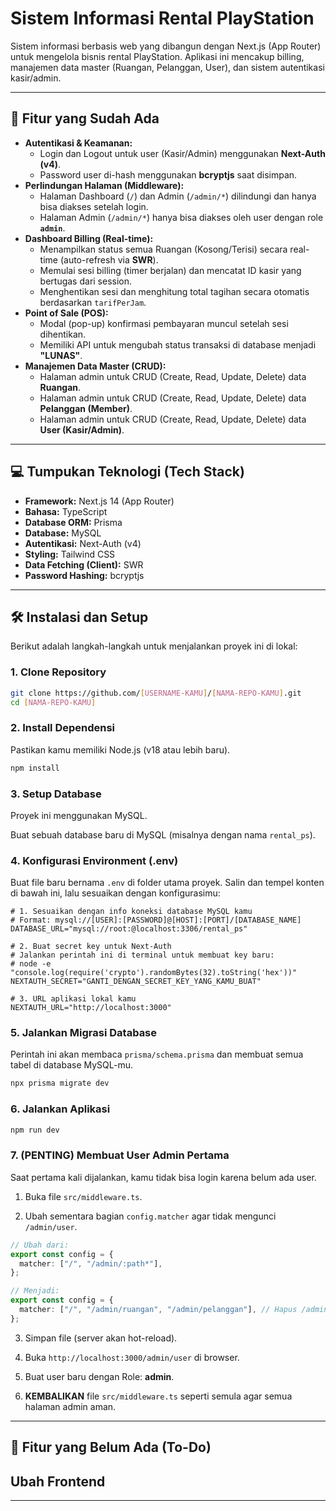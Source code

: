 # Sistem Informasi Rental PlayStation

Sistem informasi berbasis web yang dibangun dengan Next.js (App Router) untuk mengelola bisnis rental PlayStation. Aplikasi ini mencakup billing, manajemen data master (Ruangan, Pelanggan, User), dan sistem autentikasi kasir/admin.

---

## 🚀 Fitur yang Sudah Ada

* **Autentikasi & Keamanan:**
    * Login dan Logout untuk user (Kasir/Admin) menggunakan **Next-Auth (v4)**.
    * Password user di-hash menggunakan **bcryptjs** saat disimpan.
* **Perlindungan Halaman (Middleware):**
    * Halaman Dashboard (`/`) dan Admin (`/admin/*`) dilindungi dan hanya bisa diakses setelah login.
    * Halaman Admin (`/admin/*`) hanya bisa diakses oleh user dengan role **`admin`**.
* **Dashboard Billing (Real-time):**
    * Menampilkan status semua Ruangan (Kosong/Terisi) secara real-time (auto-refresh via **SWR**).
    * Memulai sesi billing (timer berjalan) dan mencatat ID kasir yang bertugas dari session.
    * Menghentikan sesi dan menghitung total tagihan secara otomatis berdasarkan `tarifPerJam`.
* **Point of Sale (POS):**
    * Modal (pop-up) konfirmasi pembayaran muncul setelah sesi dihentikan.
    * Memiliki API untuk mengubah status transaksi di database menjadi **"LUNAS"**.
* **Manajemen Data Master (CRUD):**
    * Halaman admin untuk CRUD (Create, Read, Update, Delete) data **Ruangan**.
    * Halaman admin untuk CRUD (Create, Read, Update, Delete) data **Pelanggan (Member)**.
    * Halaman admin untuk CRUD (Create, Read, Update, Delete) data **User (Kasir/Admin)**.

---

## 💻 Tumpukan Teknologi (Tech Stack)

* **Framework:** Next.js 14 (App Router)
* **Bahasa:** TypeScript
* **Database ORM:** Prisma
* **Database:** MySQL
* **Autentikasi:** Next-Auth (v4)
* **Styling:** Tailwind CSS
* **Data Fetching (Client):** SWR
* **Password Hashing:** bcryptjs

---

## 🛠️ Instalasi dan Setup

Berikut adalah langkah-langkah untuk menjalankan proyek ini di lokal:

### 1. Clone Repository
```bash
git clone https://github.com/[USERNAME-KAMU]/[NAMA-REPO-KAMU].git
cd [NAMA-REPO-KAMU]
```

### 2. Install Dependensi
Pastikan kamu memiliki Node.js (v18 atau lebih baru).

```bash
npm install
```

### 3. Setup Database
Proyek ini menggunakan MySQL.

Buat sebuah database baru di MySQL (misalnya dengan nama `rental_ps`).

### 4. Konfigurasi Environment (.env)
Buat file baru bernama `.env` di folder utama proyek. Salin dan tempel konten di bawah ini, lalu sesuaikan dengan konfigurasimu:

```env
# 1. Sesuaikan dengan info koneksi database MySQL kamu
# Format: mysql://[USER]:[PASSWORD]@[HOST]:[PORT]/[DATABASE_NAME]
DATABASE_URL="mysql://root:@localhost:3306/rental_ps"

# 2. Buat secret key untuk Next-Auth
# Jalankan perintah ini di terminal untuk membuat key baru:
# node -e "console.log(require('crypto').randomBytes(32).toString('hex'))"
NEXTAUTH_SECRET="GANTI_DENGAN_SECRET_KEY_YANG_KAMU_BUAT"

# 3. URL aplikasi lokal kamu
NEXTAUTH_URL="http://localhost:3000"
```

### 5. Jalankan Migrasi Database
Perintah ini akan membaca `prisma/schema.prisma` dan membuat semua tabel di database MySQL-mu.

```bash
npx prisma migrate dev
```

### 6. Jalankan Aplikasi
```bash
npm run dev
```

### 7. (PENTING) Membuat User Admin Pertama
Saat pertama kali dijalankan, kamu tidak bisa login karena belum ada user.

1. Buka file `src/middleware.ts`.

2. Ubah sementara bagian `config.matcher` agar tidak mengunci `/admin/user`.

```typescript
// Ubah dari:
export const config = {
  matcher: ["/", "/admin/:path*"],
};

// Menjadi:
export const config = {
  matcher: ["/", "/admin/ruangan", "/admin/pelanggan"], // Hapus /admin/user sementara
};
```

3. Simpan file (server akan hot-reload).

4. Buka `http://localhost:3000/admin/user` di browser.

5. Buat user baru dengan Role: **admin**.

6. **KEMBALIKAN** file `src/middleware.ts` seperti semula agar semua halaman admin aman.

---

## 🔮 Fitur yang Belum Ada (To-Do)

## Ubah Frontend

---
